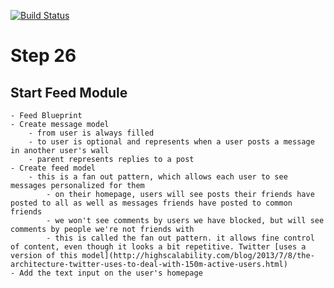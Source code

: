 [![Build Status](https://travis-ci.com/jorge-3/flaskbook.svg?token=CpgTPHGMFe4PoRnkeQqo&branch=master)](https://travis-ci.com/jorge-3/flaskbook)

# Step 26
    
## Start Feed Module
    - Feed Blueprint
    - Create message model
        - from user is always filled
        - to user is optional and represents when a user posts a message in another user's wall
        - parent represents replies to a post
    - Create feed model
        - this is a fan out pattern, which allows each user to see messages personalized for them
            - on their homepage, users will see posts their friends have posted to all as well as messages friends have posted to common friends
            - we won't see comments by users we have blocked, but will see comments by people we're not friends with
            - this is called the fan out pattern. it allows fine control of content, even though it looks a bit repetitive. Twitter [uses a version of this model](http://highscalability.com/blog/2013/7/8/the-architecture-twitter-uses-to-deal-with-150m-active-users.html)
    - Add the text input on the user's homepage
    